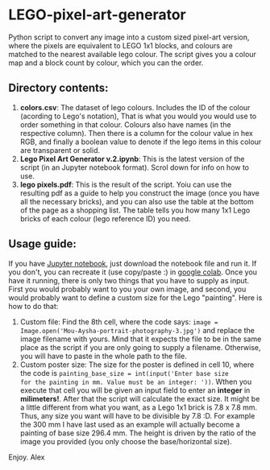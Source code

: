 # LEGO-pixel-art-generator
Python script to convert any image into a custom sized pixel-art version, where the pixels are equivalent to LEGO 1x1 blocks, and colours are matched to the nearest available lego colour. The script gives you a colour map and a block count by colour, which you can the order.

## Directory contents:
1) <b>colors.csv</b>: The dataset of lego colours. Includes the ID of the colour (acording to Lego's notation), That is what you would you would use to order something in that colour. Colours also have names (in the respective column). Then there is a column for the colour value in hex RGB, and finally a boolean value to denote if the lego items in this colour are transparent or solid.
2) <b>Lego Pixel Art Generator v.2.ipynb</b>: This is the latest version of the script (in an Jupyter notebook format). Scrol down for info on how to use.
3) <b>lego pixels.pdf</b>: This is the result of the script. Yoiu can use the resulting pdf as a guide to help you construct the image (once you have all the necessary bricks), and you can also use the table at the bottom of the page as a shopping list. The table tells you how many 1x1 Lego bricks of each colour (lego reference ID) you need.

## Usage guide:
If you have <a href="https://jupyter.org/">Jupyter notebook</a>, just download the notebook file and run it. If you don't, you can recreate it (use copy/paste :) in <a href="https://colab.research.google.com/">google colab</a>. Once you have it running, there is only two things that you have to supply as input. First you would probably want to you your own image, and second, you would probably want to define a custom size for the Lego "painting". Here is how to do that:
1) Custom file:
Find the 8th cell, where the code says: <code>image = Image.open('Mou-Aysha-portrait-photography-3.jpg')</code> and replace the image filename with yours. Mind that it expects the file to be in the same place as the script if you are only going to supply a filename. Otherwise, you will have to paste in the whole path to the file.
2) Custom poster size:
The size for the poster is defined in cell 10, where the code is <code>painting_base_size = int(input('Enter base size for the painting in mm. Value must be an integer: '))</code>. Wthen you execute that cell you will be given an input field to enter an <b>integer</b> in <b>milimeters!</b>. After that the script will calculate the exact size. It might be a little different from what you want, as a Lego 1x1 brick is 7.8 x 7.8 mm. Thus, any size you want will have to be divisible by 7.8 :D. For example the 300 mm I have last used as an example will actually become a painting of base size 296.4 mm. The height is driven by the ratio of the image you provided (you only choose the base/horizontal size).

Enjoy.
Alex
